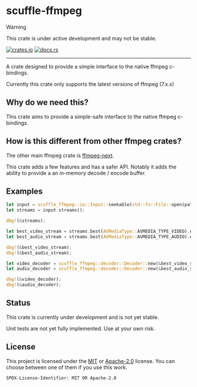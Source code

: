 # scuffle-ffmpeg

> [!WARNING]  
> This crate is under active development and may not be stable.

[![crates.io](https://img.shields.io/crates/v/scuffle-ffmpeg.svg)](https://crates.io/crates/scuffle-ffmpeg) [![docs.rs](https://img.shields.io/docsrs/scuffle-ffmpeg)](https://docs.rs/scuffle-ffmpeg)

---

A crate designed to provide a simple interface to the native ffmpeg c-bindings.

Currently this crate only supports the latest versions of ffmpeg (7.x.x)

## Why do we need this?

This crate aims to provide a simple-safe interface to the native ffmpeg c-bindings.

## How is this different from other ffmpeg crates?

The other main ffmpeg crate is [ffmpeg-next](https://github.com/zmwangx/rust-ffmpeg).

This crate adds a few features and has a safer API. Notably it adds the ability to provide a an in-memory decode / encode buffer.

## Examples

```rust
let input = scuffle_ffmpeg::io::Input::seekable(std::fs::File::open(path)?)?;
let streams = input.streams();

dbg!(&streams);

let best_video_stream = streams.best(AVMediaType::AVMEDIA_TYPE_VIDEO).expect("no video stream found");
let best_audio_stream = streams.best(AVMediaType::AVMEDIA_TYPE_AUDIO).expect("no audio stream found");

dbg!(&best_video_stream);
dbg!(&best_audio_stream);

let video_decoder = scuffle_ffmpeg::decoder::Decoder::new(&best_video_stream)?.video().expect("not an video decoder");
let audio_decoder = scuffle_ffmpeg::decoder::Decoder::new(&best_audio_stream)?.audio().expect("not an audio decoder");

dbg!(&video_decoder);
dbg!(&audio_decoder);
```

## Status

This crate is currently under development and is not yet stable.

Unit tests are not yet fully implemented. Use at your own risk.

## License

This project is licensed under the [MIT](./LICENSE.MIT) or [Apache-2.0](./LICENSE.Apache-2.0) license.
You can choose between one of them if you use this work.

`SPDX-License-Identifier: MIT OR Apache-2.0`
